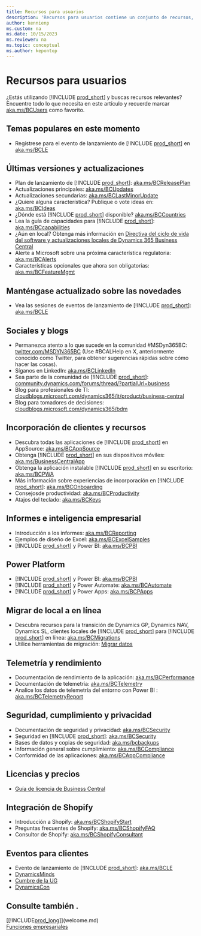 ```yaml
---
title: Recursos para usuarios
description: 'Recursos para usuarios contiene un conjunto de recursos, servicios y herramientas para utilizar Microsoft Dynamics 365 Business Central.'
author: kennienp
ms.custom: na
ms.date: 10/15/2023
ms.reviewer: na
ms.topic: conceptual
ms.author: kepontop
---
```


# <a name="resources-for-users"></a>Recursos para usuarios

¿Estás utilizando [!INCLUDE [prod_short](includes/prod_short.md)] y buscas recursos relevantes? Encuentre todo lo que necesita en este artículo y recuerde marcar [aka.ms/BCUsers](https://aka.ms/BCUsers) como favorito.

## <a name="hot-topics-right-now"></a>Temas populares en este momento

- Regístrese para el evento de lanzamiento de [!INCLUDE [prod_short](includes/prod_short.md)] en [aka.ms/BCLE](https://aka.ms/BCLE)

## <a name="latest-release-and-updates"></a>Últimas versiones y actualizaciones

- Plan de lanzamiento de [!INCLUDE [prod_short](includes/prod_short.md)]: [aka.ms/BCReleasePlan](https://aka.ms/BCReleasePlan) 
- Actualizaciones principales: [aka.ms/BCUpdates](https://aka.ms/BCUpdates)
- Actualizaciones secundarias: [aka.ms/BCLastMinorUpdate](https://aka.ms/BCLastMinorUpdate) 
- ¿Quiere alguna característica? Publique o vote ideas en: [aka.ms/BCIdeas](https://aka.ms/BCIdeas) 
- ¿Dónde está [!INCLUDE [prod_short](includes/prod_short.md)] disponible? [aka.ms/BCCountries](https://aka.ms/BCCountries)
- Lea la guía de capacidades para [!INCLUDE [prod_short](includes/prod_short.md)]: [aka.ms/BCcapabilities](https://aka.ms/BCcapabilities)
- ¿Aún en local? Obtenga más información en [Directiva del ciclo de vida del software y actualizaciones locales de Dynamics 365 Business Central](/dynamics365/business-central/dev-itpro/terms/lifecycle-policy-on-premises)
- Alerte a Microsoft sobre una próxima característica regulatoria: [aka.ms/BCAlerts](https://aka.ms/BCAlerts)
- Características opcionales que ahora son obligatorias: [aka.ms/BCFeatureMgmt](https://aka.ms/BCFeatureMgmt)

## <a name="stay-up-to-date-on-whats-new"></a>Manténgase actualizado sobre las novedades

- Vea las sesiones de eventos de lanzamiento de [!INCLUDE [prod_short](includes/prod_short.md)]: [aka.ms/BCLE](https://aka.ms/BCLE) 

## <a name="social-and-blogs"></a>Sociales y blogs

- Permanezca atento a lo que sucede en la comunidad #MSDyn365BC: [twitter.com/MSDYN365BC](https://twitter.com/MSDYN365BC) (Use #BCALHelp en X, anteriormente conocido como Twitter, para obtener sugerencias rápidas sobre cómo hacer las cosas). 
- Síganos en LinkedIn: [aka.ms/BCLinkedIn](https://aka.ms/BCLinkedIn)
- Sea parte de la comunidad de [!INCLUDE [prod_short](includes/prod_short.md)]: [community.dynamics.com/forums/thread/?partialUrl=business](https://community.dynamics.com/forums/thread/?partialUrl=business) 
- Blog para profesionales de TI: [cloudblogs.microsoft.com/dynamics365/it/product/business-central](https://cloudblogs.microsoft.com/dynamics365/it/product/business-central/)
- Blog para tomadores de decisiones: [cloudblogs.microsoft.com/dynamics365/bdm](https://cloudblogs.microsoft.com/dynamics365/bdm)

## <a name="customer-onboarding-and-resources"></a>Incorporación de clientes y recursos

- Descubra todas las aplicaciones de [!INCLUDE [prod_short](includes/prod_short.md)] en AppSource: [aka.ms/BCAppSource](https://appsource.microsoft.com/marketplace/apps?page=1&product=dynamics-365-business-central)
- Obtenga [!INCLUDE [prod_short](includes/prod_short.md)] en sus dispositivos móviles: [aka.ms/BusinessCentralApp](https://aka.ms/BusinessCentralApp)
- Obtenga la aplicación instalable [!INCLUDE [prod_short](includes/prod_short.md)] en su escritorio: [aka.ms/BCPWA](https://aka.ms/BCPWA)
- Más información sobre experiencias de incorporación en [!INCLUDE [prod_short](includes/prod_short.md)]: [aka.ms/BCOnboarding](https://aka.ms/bconboarding)
- Consejosde productividad: [aka.ms/BCProductivity](https://aka.ms/BCProductivity) 
- Atajos del teclado: [aka.ms/BCKeys](https://aka.ms/BCKeys)

## <a name="reporting-and-business-intelligence"></a>Informes e inteligencia empresarial

- Introducción a los informes: [aka.ms/BCReporting](https://aka.ms/BCReporting)
- Ejemplos de diseño de Excel: [aka.ms/BCExcelSamples](https://aka.ms/BCExcelSamples)
- [!INCLUDE [prod_short](includes/prod_short.md)] y Power BI: [aka.ms/BCPBI](https://aka.ms/BCPBI)

## <a name="power-platform"></a>Power Platform

- [!INCLUDE [prod_short](includes/prod_short.md)] y Power BI: [aka.ms/BCPBI](https://aka.ms/BCPBI)
- [!INCLUDE [prod_short](includes/prod_short.md)] y Power Automate: [aka.ms/BCAutomate](https://aka.ms/BCAutomate) 
- [!INCLUDE [prod_short](includes/prod_short.md)] y Power Apps: [aka.ms/BCPApps](https://aka.ms/BCPApps)

## <a name="migrating-from-on-premises-to-online"></a>Migrar de local a en línea

- Descubra recursos para la transición de Dynamics GP, Dynamics NAV, Dynamics SL, clientes locales de [!INCLUDE [prod_short](includes/prod_short.md)] para [!INCLUDE [prod_short](includes/prod_short.md)] en línea: [aka.ms/BCMigrations](https://aka.ms/BCMigrations)  
- Utilice herramientas de migración: [Migrar datos](/dynamics365/business-central/dev-itpro/administration/migrate-data) 

## <a name="telemetry-and-performance"></a>Telemetría y rendimiento

- Documentación de rendimiento de la aplicación: [aka.ms/BCPerformance](https://aka.ms/BCPerformance)
- Documentación de telemetría: [aka.ms/BCTelemetry](https://aka.ms/BCTelemetry) 
- Analice los datos de telemetría del entorno con Power BI : [aka.ms/BCTelemetryReport](https://aka.ms/BCTelemetryReport) 

## <a name="security-privacy-and-compliance"></a>Seguridad, cumplimiento y privacidad

- Documentación de seguridad y privacidad: [aka.ms/BCSecurity](https://aka.ms/BCSecurity) 
- Seguridad en [!INCLUDE [prod_short](includes/prod_short.md)]: [aka.ms/BCSecurity](https://aka.ms/BCSecurity)
- Bases de datos y copias de seguridad: [aka.ms/bcbackups](https://aka.ms/BCBackups)
- Información general sobre cumplimiento: [aka.ms/BCCompliance](https://aka.ms/BCCompliance)
- Conformidad de las aplicaciones: [aka.ms/BCAppCompliance](https://aka.ms/BCAppCompliance)

## <a name="licensing-and-pricing"></a>Licencias y precios

- [Guía de licencia de Business Central](https://go.microsoft.com/fwlink/?LinkId=866544&clcid=0x409)

## <a name="shopify-integration"></a>Integración de Shopify

- Introducción a Shopify: [aka.ms/BCShopifyStart](https://aka.ms/BCShopifyStart)
- Preguntas frecuentes de Shopify: [aka.ms/BCShopifyFAQ](https://aka.ms/BCShopifyFAQ)
- Consultor de Shopify: [aka.ms/BCShopifyConsultant](https://aka.ms/BCShopifyConsultant)

## <a name="events-for-customers"></a>Eventos para clientes

- Evento de lanzamiento de [!INCLUDE [prod_short](includes/prod_short.md)]: [aka.ms/BCLE](https://aka.ms/BCLE)
- [DynamicsMinds](https://www.dynamicsminds.com/)
- [Cumbre de la UG](https://www.summitna.com/)
- [DynamicsCon](https://dynamicscon.com/)

## <a name="see-also"></a>Consulte también .

[[!INCLUDE[prod_long](includes/prod_long.md)]](welcome.md)  
[Funciones empresariales](across-business-functionality.md)  
